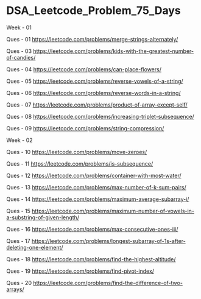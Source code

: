 # DSA_Leetcode_Problem_75_Days

Week - 01

Ques - 01 https://leetcode.com/problems/merge-strings-alternately/


Ques - 03 https://leetcode.com/problems/kids-with-the-greatest-number-of-candies/


Ques - 04 https://leetcode.com/problems/can-place-flowers/


Ques - 05 https://leetcode.com/problems/reverse-vowels-of-a-string/


Ques - 06 https://leetcode.com/problems/reverse-words-in-a-string/


Ques - 07 https://leetcode.com/problems/product-of-array-except-self/


Ques - 08 https://leetcode.com/problems/increasing-triplet-subsequence/


Ques - 09 https://leetcode.com/problems/string-compression/


Week - 02


Ques - 10 https://leetcode.com/problems/move-zeroes/


Ques - 11 https://leetcode.com/problems/is-subsequence/


Ques - 12 https://leetcode.com/problems/container-with-most-water/


Ques - 13 https://leetcode.com/problems/max-number-of-k-sum-pairs/


Ques - 14 https://leetcode.com/problems/maximum-average-subarray-i/


Ques - 15 https://leetcode.com/problems/maximum-number-of-vowels-in-a-substring-of-given-length/


Ques - 16 https://leetcode.com/problems/max-consecutive-ones-iii/


Ques - 17 https://leetcode.com/problems/longest-subarray-of-1s-after-deleting-one-element/


Ques - 18 https://leetcode.com/problems/find-the-highest-altitude/


Ques - 19 https://leetcode.com/problems/find-pivot-index/


Ques - 20 https://leetcode.com/problems/find-the-difference-of-two-arrays/